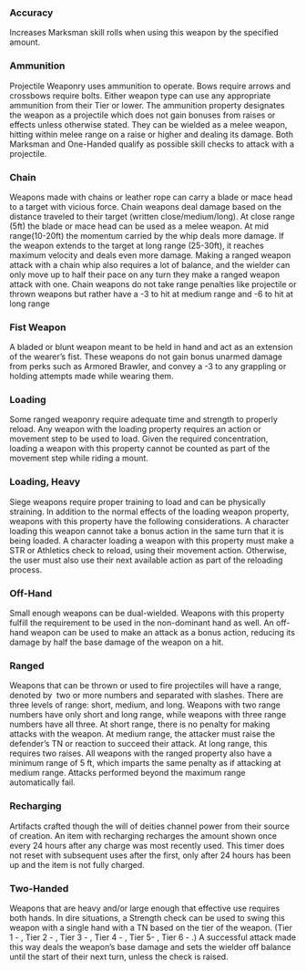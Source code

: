 ### Accuracy
Increases Marksman skill rolls when using this weapon by the specified amount.
### Ammunition
Projectile Weaponry uses ammunition to operate. Bows require arrows and crossbows require bolts. Either weapon type can use any appropriate ammunition from their Tier or lower. The ammunition property designates the weapon as a projectile which does not gain bonuses from raises or effects unless otherwise stated. They can be wielded as a melee weapon, hitting within melee range on a raise or higher and dealing its damage. Both Marksman and One-Handed qualify as possible skill checks to attack with a projectile.
### Chain
Weapons made with chains or leather rope can carry a blade or mace head to a target with vicious force. Chain weapons deal damage based on the distance traveled to their target (written close/medium/long). At close range (5ft) the blade or mace head can be used as a melee weapon. At mid range(10-20ft) the momentum carried by the whip deals more damage. If the weapon extends to the target at long range (25-30ft), it reaches maximum velocity and deals even more damage. Making a ranged weapon attack with a chain whip also requires a lot of balance, and the wielder can only move up to half their pace on any turn they make a ranged weapon attack with one. Chain weapons do not take range penalties like projectile or thrown weapons but rather have a -3 to hit at medium range and -6 to hit at long range
### Fist Weapon
A bladed or blunt weapon meant to be held in hand and act as an extension of the wearer’s fist. These weapons do not gain bonus unarmed damage from perks such as Armored Brawler, and convey a -3 to any grappling or holding attempts made while wearing them.
### Loading
Some ranged weaponry require adequate time and strength to properly reload. Any weapon with the loading property requires an action or movement step to be used to load. Given the required concentration, loading a weapon with this property cannot be counted as part of the movement step while riding a mount.
### Loading, Heavy
Siege weapons require proper training to load and can be physically straining. In addition to the normal effects of the loading weapon property, weapons with this property have the following considerations. A character loading this weapon cannot take a bonus action in the same turn that it is being loaded. A character loading a weapon with this property must make a STR or Athletics check to reload, using their movement action. Otherwise, the user must also use their next available action as part of the reloading process.
### Off-Hand
Small enough weapons can be dual-wielded. Weapons with this property fulfill the requirement to be used in the non-dominant hand as well. An off-hand weapon can be used to make an attack as a bonus action, reducing its damage by half the base damage of the weapon on a hit.
### Ranged
Weapons that can be thrown or used to fire projectiles will have a range, denoted by  two or more numbers and separated with slashes. There are three levels of range: short, medium, and long. Weapons with two range numbers have only short and long range, while weapons with three range numbers have all three. At short range, there is no penalty for making attacks with the weapon. At medium range, the attacker must raise the defender’s TN or reaction to succeed their attack. At long range, this requires two raises. All weapons with the ranged property also have a minimum range of 5 ft, which imparts the same penalty as if attacking at medium range. Attacks performed beyond the maximum range automatically fail.
### Recharging
Artifacts crafted though the will of deities channel power from their source of creation. An item with recharging recharges the amount shown once every 24 hours after any charge was most recently used. This timer does not reset with subsequent uses after the first, only after 24 hours has been up and the item is not fully charged.
### Two-Handed
Weapons that are heavy and/or large enough that effective use requires both hands. In dire situations, a Strength check can be used to swing this weapon with a single hand with a TN based on the tier of the weapon. (Tier 1 - , Tier 2 - , Tier 3 - , Tier 4 - , Tier 5- , Tier 6 - .) A successful attack made this way deals the weapon’s base damage and sets the wielder off balance until the start of their next turn, unless the check is raised.

